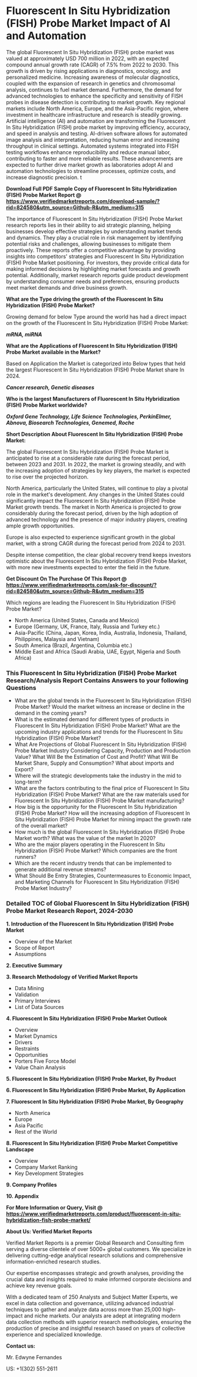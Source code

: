 <meta name="title" content="Global  Fluorescent In Situ Hybridization (FISH) Probe Market Impact of AI and Automation"><meta name="description" content="  The global Fluorescent In Situ Hybridization (FISH) probe market was valued at approximately USD 700 million in 2022, with an expected compound annual growth rate (CAGR"><meta name="title" content=" Fluorescent In Situ Hybridization (FISH) Probe Market Size, Share, Scope, Trends, Growth, Opportunities, Analysis, Forecast"> <h1>Fluorescent In Situ Hybridization (FISH) Probe Market Impact of AI and Automation</h1> The global Fluorescent In Situ Hybridization (FISH) probe market was valued at approximately USD 700 million in 2022, with an expected compound annual growth rate (CAGR) of 7.5% from 2022 to 2030. This growth is driven by rising applications in diagnostics, oncology, and personalized medicine. Increasing awareness of molecular diagnostics, coupled with the expansion of research in genetics and chromosomal analysis, continues to fuel market demand. Furthermore, the demand for advanced technologies to enhance the specificity and sensitivity of FISH probes in disease detection is contributing to market growth. Key regional markets include North America, Europe, and the Asia-Pacific region, where investment in healthcare infrastructure and research is steadily growing. Artificial intelligence (AI) and automation are transforming the Fluorescent In Situ Hybridization (FISH) probe market by improving efficiency, accuracy, and speed in analysis and testing. AI-driven software allows for automated image analysis and interpretation, reducing human error and increasing throughput in clinical settings. Automated systems integrated into FISH testing workflows enhance reproducibility and reduce manual labor, contributing to faster and more reliable results. These advancements are expected to further drive market growth as laboratories adopt AI and automation technologies to streamline processes, optimize costs, and increase diagnostic precision. t</p><p id="" class=""><strong>Download Full PDF Sample Copy of Fluorescent In Situ Hybridization (FISH) Probe Market Report @ <a href="https://www.verifiedmarketreports.com/download-sample/?rid=824580&utm_source=Github-R&utm_medium=315" target="_blank">https://www.verifiedmarketreports.com/download-sample/?rid=824580&utm_source=Github-R&utm_medium=315</a></strong></p><p>The importance of&nbsp;Fluorescent In Situ Hybridization (FISH) Probe Market research reports lies in their ability to aid strategic planning, helping businesses develop effective strategies by understanding market trends and dynamics. They play a crucial role in risk management by identifying potential risks and challenges, allowing businesses to mitigate them proactively. These reports offer a competitive advantage by providing insights into competitors' strategies and Fluorescent In Situ Hybridization (FISH) Probe Market positioning. For investors, they provide critical data for making informed decisions by highlighting market forecasts and growth potential. Additionally, market research reports guide product development by understanding consumer needs and preferences, ensuring products meet market demands and drive business growth.</p><p><strong>What are the&nbsp;Type driving the growth of the Fluorescent In Situ Hybridization (FISH) Probe Market?</strong></p><p id="" class="">Growing demand for below Type around the world has had a direct impact on the growth of the Fluorescent In Situ Hybridization (FISH) Probe Market:</p><em><strong>mRNA, miRNA</strong></em></p><strong>What are the&nbsp;Applications&nbsp;of Fluorescent In Situ Hybridization (FISH) Probe Market available in the Market?</strong></p><p id="" class="">Based on Application the Market is categorized into Below types that held the largest Fluorescent In Situ Hybridization (FISH) Probe Market share In 2024.</p><em><strong>Cancer research, Genetic diseases</strong></em></p><strong>Who is the largest Manufacturers of Fluorescent In Situ Hybridization (FISH) Probe Market worldwide?</strong></p><p><em><strong>Oxford Gene Technology, Life Science Technologies, PerkinElmer, Abnova, Biosearch Technologies, Genemed, Roche</strong></em></p><p id="" class=""><strong>Short Description About Fluorescent In Situ Hybridization (FISH) Probe Market:</strong></p><p>The global Fluorescent In Situ Hybridization (FISH) Probe Market is anticipated to rise at a considerable rate during the forecast period, between 2023 and 2031. In 2022, the market is growing steadily, and with the increasing adoption of strategies by key players, the market is expected to rise over the projected horizon.</p><p>North America, particularly the United States, will continue to play a pivotal role in the market's development. Any changes in the United States could significantly impact the Fluorescent In Situ Hybridization (FISH) Probe Market growth trends. The market in North America is projected to grow considerably during the forecast period, driven by the high adoption of advanced technology and the presence of major industry players, creating ample growth opportunities.</p><p>Europe is also expected to experience significant growth in the global market, with a strong CAGR during the forecast period from 2024 to 2031.</p><p>Despite intense competition, the clear global recovery trend keeps investors optimistic about the Fluorescent In Situ Hybridization (FISH) Probe Market, with more new investments expected to enter the field in the future.</p><p id="" class=""><strong>Get Discount On The Purchase Of This Report @ <a href="https://www.verifiedmarketreports.com/ask-for-discount/?rid=824580&utm_source=Github-R&utm_medium=315" target="_blank">https://www.verifiedmarketreports.com/ask-for-discount/?rid=824580&utm_source=Github-R&utm_medium=315</a></strong></p>Which regions are leading the Fluorescent In Situ Hybridization (FISH) Probe Market?</p><ul><li>North America (United States, Canada and Mexico)</li><li>Europe (Germany, UK, France, Italy, Russia and Turkey etc.)</li><li>Asia-Pacific (China, Japan, Korea, India, Australia, Indonesia, Thailand, Philippines, Malaysia and Vietnam)</li><li>South America (Brazil, Argentina, Columbia etc.)</li><li>Middle East and Africa (Saudi Arabia, UAE, Egypt, Nigeria and South Africa)</li></ul><h3 id="" class="">This Fluorescent In Situ Hybridization (FISH) Probe Market Research/Analysis Report Contains Answers to your following Questions</h3><ul><li>What are the global trends in the Fluorescent In Situ Hybridization (FISH) Probe Market? Would the market witness an increase or decline in the demand in the coming years?</li><li>What is the estimated demand for different types of products in Fluorescent In Situ Hybridization (FISH) Probe Market? What are the upcoming industry applications and trends for the Fluorescent In Situ Hybridization (FISH) Probe Market?</li><li>What Are Projections of Global Fluorescent In Situ Hybridization (FISH) Probe Market Industry Considering Capacity, Production and Production Value? What Will Be the Estimation of Cost and Profit? What Will Be Market Share, Supply and Consumption? What about imports and Export?</li><li>Where will the strategic developments take the industry in the mid to long-term?</li><li>What are the factors contributing to the final price of Fluorescent In Situ Hybridization (FISH) Probe Market? What are the raw materials used for Fluorescent In Situ Hybridization (FISH) Probe Market manufacturing?</li><li>How big is the opportunity for the Fluorescent In Situ Hybridization (FISH) Probe Market? How will the increasing adoption of Fluorescent In Situ Hybridization (FISH) Probe Market for mining impact the growth rate of the overall market?</li><li>How much is the global Fluorescent In Situ Hybridization (FISH) Probe Market worth? What was the value of the market In 2020?</li><li>Who are the major players operating in the Fluorescent In Situ Hybridization (FISH) Probe Market? Which companies are the front runners?</li><li>Which are the recent industry trends that can be implemented to generate additional revenue streams?</li><li>What Should Be Entry Strategies, Countermeasures to Economic Impact, and Marketing Channels for Fluorescent In Situ Hybridization (FISH) Probe Market Industry?</li></ul><h3 id="" class="">Detailed TOC of Global Fluorescent In Situ Hybridization (FISH) Probe Market Research Report, 2024-2030</h3><p id="" class=""><strong>1. Introduction of the Fluorescent In Situ Hybridization (FISH) Probe Market</strong></p><ul><li>Overview of the Market</li><li>Scope of Report</li><li>Assumptions</li></ul><p id="" class=""><strong>2. Executive Summary</strong></p><p id="" class=""><strong>3. Research Methodology of Verified Market Reports</strong></p><ul><li>Data Mining</li><li>Validation</li><li>Primary Interviews</li><li>List of Data Sources</li></ul><p id="" class=""><strong>4. Fluorescent In Situ Hybridization (FISH) Probe Market Outlook</strong></p><ul><li>Overview</li><li>Market Dynamics</li><li>Drivers</li><li>Restraints</li><li>Opportunities</li><li>Porters Five Force Model</li><li>Value Chain Analysis</li></ul><p id="" class=""><strong>5. Fluorescent In Situ Hybridization (FISH) Probe Market, By Product</strong></p><p id="" class=""><strong>6. Fluorescent In Situ Hybridization (FISH) Probe Market, By Application</strong></p><p id="" class=""><strong>7. Fluorescent In Situ Hybridization (FISH) Probe Market, By Geography</strong></p><ul><li>North America</li><li>Europe</li><li>Asia Pacific</li><li>Rest of the World</li></ul><p id="" class=""><strong>8. Fluorescent In Situ Hybridization (FISH) Probe Market Competitive Landscape</strong></p><ul><li>Overview</li><li>Company Market Ranking</li><li>Key Development Strategies</li></ul><p id="" class=""><strong>9. Company Profiles</strong></p><p id="" class=""><strong>10. Appendix</strong></p><p id="" class=""><strong>For More Information or Query, Visit @ <a href="https://www.verifiedmarketreports.com/product/fluorescent-in-situ-hybridization-fish-probe-market/" target="_blank">https://www.verifiedmarketreports.com/product/fluorescent-in-situ-hybridization-fish-probe-market/</a></strong></p><p id="" class=""><strong>About Us: Verified Market Reports</strong></p><p id="" class="">Verified Market Reports is a premier Global Research and Consulting firm serving a diverse clientele of over 5000+ global customers. We specialize in delivering cutting-edge analytical research solutions and comprehensive information-enriched research studies.</p><p id="" class="">Our expertise encompasses strategic and growth analyses, providing the crucial data and insights required to make informed corporate decisions and achieve key revenue goals.</p><p id="" class="">With a dedicated team of 250 Analysts and Subject Matter Experts, we excel in data collection and governance, utilizing advanced industrial techniques to gather and analyze data across more than 25,000 high-impact and niche markets. Our analysts are adept at integrating modern data collection methods with superior research methodologies, ensuring the production of precise and insightful research based on years of collective experience and specialized knowledge.</p><p id="" class=""><strong>Contact us:</strong></p><p id="" class="">Mr. Edwyne Fernandes</p><p id="" class="">US: +1(302) 551-2611</p>